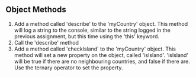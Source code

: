 ## Object Methods
1. Add a method called 'describe' to the 'myCountry' object. This method
will log a string to the console, similar to the string logged in the previous
assignment, but this time using the 'this' keyword.
2. Call the 'describe' method
3. Add a method called 'checkIsland' to the 'myCountry' object. This
method will set a new property on the object, called 'isIsland'.
'isIsland' will be true if there are no neighbouring countries, and false if
there are. Use the ternary operator to set the property.